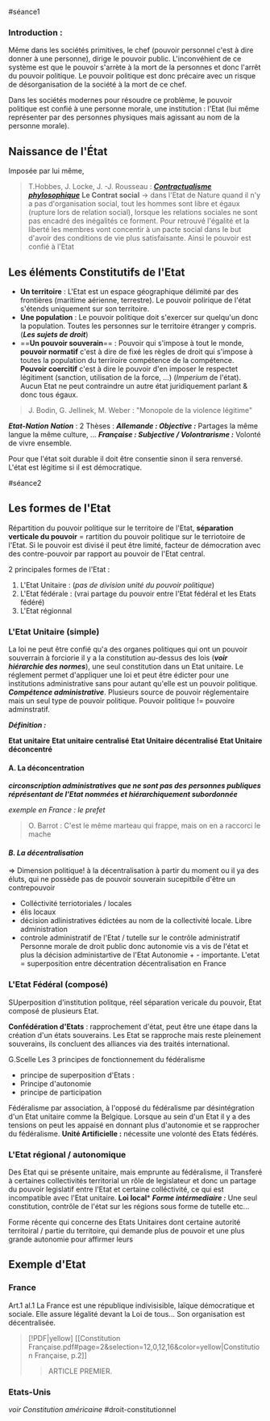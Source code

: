 #séance1
### Introduction : 
Même dans les sociétés primitives, le chef (pouvoir personnel c'est à dire donner à une personne), dirige le pouvoir public. L'inconvéhient de ce système est que le pouvoir s'arrète à la mort de la personnes et donc l'arrêt du pouvoir politique. Le pouvoir politique est donc précaire avec un risque de désorganisation de la société à la mort de ce chef.

Dans les sociétés modernes pour résoudre ce problème, le pouvoir politique est confié à une personne morale, une institution : l'Etat (lui même représenter par des personnes physiques mais agissant au nom de la personne morale).

## Naissance de l'État
Imposée par lui même, 
> T.Hobbes, J. Locke, J. -J. Rousseau : [***Contractualisme phylosophique***](https://www.wikiwand.com/fr/articles/Contractualisme)
> **Le Contrat social** -> dans l'Etat de Nature quand il n'y a pas d'organisation social, tout les hommes sont libre et égaux (rupture lors de relation social), lorsque les relations sociales ne sont pas encadré des inégalités ce forment. Pour retrouvé l'égalité et la liberté les membres vont concentir à un pacte social dans le but d'avoir des conditions de vie plus satisfaisante.  Ainsi le pouvoir est confié à l'Etat

## Les éléments Constitutifs de l'Etat
- **Un territoire** : L'Etat est un espace géographique délimité par des frontières (maritime aérienne, terrestre). Le pouvoir polirique de l'état s'étends uniquement sur son territoire.
- **Une population** : Le pouvoir politique doit s'exercer sur quelqu'un donc la population. Toutes les personnes sur le territoire étranger y compris. (***Les sujets de droit***)
- ==**Un pouvoir souverain**== : Pouvoir qui s'impose à tout le monde, **pouvoir normatif** c'est à dire de fixé les règles de droit qui s'impose à toutes la population du terriroire compétence de la compétence. **Pouvoir coercitif** c'est à dire le pouvoir d'en imposer le respectet légitiment (sanction, utilisation de la force, ...) (*Imperium* de l'état). Aucun Etat ne peut contraindre un autre état juridiquement parlant & donc tous égaux.
> 	J. Bodin, G. Jellinek, M. Weber : "Monopole de la violence légitime"

***Etat-Nation***
***Nation*** : 2 Thèses : 
***Allemande : Objective  :*** Partages la même langue la même culture, ...
***Française : Subjective / Volontrarisme :*** Volonté de vivre ensemble. 

Pour que l'état soit durable il doit être consentie sinon il sera renversé. L'état est légitime si il est démocratique. 

#séance2
## Les formes de l'Etat

Répartition du pouvoir politique sur le territoire de l'Etat, **séparation verticale du pouvoir** = rartition du pouvoir politique sur le terriotoire de l'Etat.
Si le pouvoir est divisé il peut être limité, facteur de démocration avec des contre-pouvoir par rapport au pouvoir de l'Etat central.

2 principales formes de l'Etat :
1. L'Etat Unitaire : (*pas de division unité du pouvoir politique*)
2. L'Etat fédérale : (vrai partage du pouvoir entre l'Etat fédéral et les Etats fédéré)
3. L'Etat régionnal

### L'Etat Unitaire (simple)


La loi ne peut être confié qu'a des organes politiques qui ont un pouvoir souverrain à forciorie il y a la constitution au-dessus des lois (***voir hiérarchie des normes***), une seul constitution dans un Etat unitaire. Le réglement permet d'appliquer une loi et peut être édicter pour une institutions administrative sans pour autant qu'elle est un pouvoir politique. ***Compétence administrative***. Plusieurs source de pouvoir réglementaire mais un seul type de pouvoir politique.
Pouvoir politique != pouvoire adminstratif.

***Définition :***

**Etat unitaire**
**Etat unitaire centralisé**
**Etat Unitaire décentralisé**
**Etat Unitaire déconcentré**

#### **A. La déconcentration**

***circonscription administratives que ne sont pas des personnes publiques***
***réprésentant de l'Etat nommées et hiérarchiquement subordonnée***

*exemple en France : le prefet*

> O. Barrot : C'est le même marteau qui frappe, mais on en a raccorci le mache

#### ***B. La décentralisation***

=> Dimension politique! à la décentralisation à partir du moment ou il ya des éluts, qui ne possède pas de pouvoir souverain sucepitbile d'être un contrepouvoir
- Colléctivité terriotoriales / locales
- élis locaux
- décision adlinistratives édictées au nom de la collectivité locale. Libre administration
- controle administratif de l'Etat / tutelle sur le contrôle administratif
Personne morale de droit public donc autonomie vis a vis de l'état et plus la décision administartive de l'Etat 
Autonomie + - importante. L'etat =
superposition entre décentration décentralisation en France

### L'Etat Fédéral (composé)
SUperposition d'institution politque, réel séparation vericale du pouvoir, Etat composé de plusieurs Etat.

**Confédération d'Etats** : rapprochement d'état, peut être une étape dans la création d'un états souverains. Les Etat se rapproche mais reste pleinement souverains, ils concluent des alliances via des traités international. 


G.Scelle
Les 3 principes de fonctionnement du fédéralisme
- principe de superposition d'Etats : 
- Principe d'autonomie
- principe de participation

Fédéralisme par association, à l'opposé du fédéralisme par désintégration d'un Etat unitaire comme la Belgique. Lorsque au sein d'un Etat il y a des tensions on peut les appaisé en donnant plus d'autonomie et se rapprocher du fédéralisme.
**Unité Artificielle :** nécessite une volonté des Etats fédérés.


### L'Etat régional / autonomique

Des Etat qui se présente unitaire, mais emprunte au fédéralisme, il Transferé à certaines collectivités territorial un rôle de legislateur et donc un partage du pouvoir legislatif entre l'Etat et certaine colléctivité, ce qui est incompatible avec l'Etat unitaire. **Loi local***
***Forme intérmediaire :***
Une seul constitution, contrôle de l'état sur les régions sous forme de tutelle etc...

Forme récente qui concerne des Etats Unitaires dont certaine autorité territoiral / partie du territoire, qui demande plus de pouvoir et une plus grande autonomie pour affirmer leurs 


## Exemple d'Etat

### France 
Art.1 al.1 La France est une république indivisisible, laïque démocratique et sociale. Elle assure légalité devant la Loi de tous... Son organisation est décentralisée.
> [!PDF|yellow] [[Constitution Française.pdf#page=2&selection=12,0,12,16&color=yellow|Constitution Française, p.2]]
> > ARTICLE PREMIER.
> 
> 

### Etats-Unis
*voir Constitution américaine*
#droit-constitutionnel

